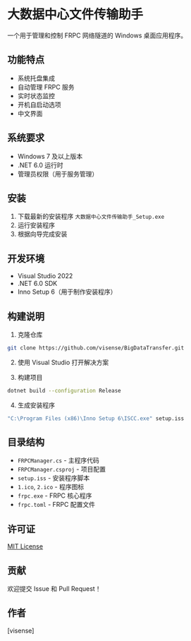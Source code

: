 # 大数据中心文件传输助手

一个用于管理和控制 FRPC 网络隧道的 Windows 桌面应用程序。

## 功能特点

- 系统托盘集成
- 自动管理 FRPC 服务
- 实时状态监控
- 开机自启动选项
- 中文界面

## 系统要求

- Windows 7 及以上版本
- .NET 6.0 运行时
- 管理员权限（用于服务管理）

## 安装

1. 下载最新的安装程序 `大数据中心文件传输助手_Setup.exe`
2. 运行安装程序
3. 根据向导完成安装

## 开发环境

- Visual Studio 2022
- .NET 6.0 SDK
- Inno Setup 6（用于制作安装程序）

## 构建说明

1. 克隆仓库
```bash
git clone https://github.com/visense/BigDataTransfer.git
```

2. 使用 Visual Studio 打开解决方案

3. 构建项目
```bash
dotnet build --configuration Release
```

4. 生成安装程序
```bash
"C:\Program Files (x86)\Inno Setup 6\ISCC.exe" setup.iss
```

## 目录结构

- `FRPCManager.cs` - 主程序代码
- `FRPCManager.csproj` - 项目配置
- `setup.iss` - 安装程序脚本
- `1.ico`, `2.ico` - 程序图标
- `frpc.exe` - FRPC 核心程序
- `frpc.toml` - FRPC 配置文件

## 许可证

[MIT License](LICENSE)

## 贡献

欢迎提交 Issue 和 Pull Request！

## 作者

[visense]

